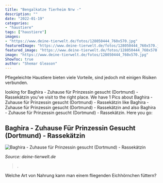 ```yaml
---
title: "Bengalkatze Tierheim Nrw -"
description: ""
date: "2022-01-19"
categories:
- "haustiere"
tags: ["haustiere"]
images:
- "https://www.deine-tierwelt.de/fotos/128050444_760x570.jpg"
featuredImage: "https://www.deine-tierwelt.de/fotos/128050444_760x570.jpg"
featured_image: "https://www.deine-tierwelt.de/fotos/128050444_760x570.jpg"
image: "https://www.deine-tierwelt.de/fotos/128050444_760x570.jpg"
ShowToc: true
author: "Shemar Gleason"
---
```



Pflegeleichte Haustiere bieten viele Vorteile, sind jedoch mit einigen Risiken verbunden.

	

		
looking for Baghira - Zuhause für Prinzessin gesucht (Dortmund) - Rassekätzin you've visit to the right place. We have 1 Pics about Baghira - Zuhause für Prinzessin gesucht (Dortmund) - Rassekätzin like Baghira - Zuhause für Prinzessin gesucht (Dortmund) - Rassekätzin and also Baghira - Zuhause für Prinzessin gesucht (Dortmund) - Rassekätzin. Here you go:
		
    
## Baghira - Zuhause Für Prinzessin Gesucht (Dortmund) - Rassekätzin

<img loading=lazy src="https://www.deine-tierwelt.de/fotos/128050444_760x570.jpg" onerror="this.onerror=null;this.src='https://tse2.mm.bing.net/th?id=OIP.9GXDsjTI0mdfcz8zTWqGogHaFj&amp;pid=15.1';" alt="Baghira - Zuhause für Prinzessin gesucht (Dortmund) - Rassekätzin">

_Source: deine-tierwelt.de_

>. 

	

Welche Art von Nahrung kann man einem fliegenden Eichhörnchen füttern?

